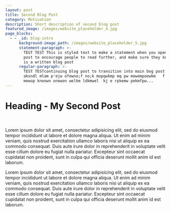 ```yaml
---
layout: post
title: Second Blog Post
category: Motivation
description: Short description of second blog post
featured_image: /images/website_placeholder_4.jpg
page_blocks:
  - - _id: blog-intro
      background-image_path: /images/website_placeholder_5.jpg
      statement-paragraph: >-
        TEST TEST This is styled text to make a statement when you open your bog
        post to encourage people to read further, and make sure they know this
        is a written blog post
      regular-paragraph: >-
        TEST TESTcontinuing blog post to transition into main bog post body
        aksndl mlam p'ejw ofewno;f no;k mopqwkmp mq pw mowempoewkm   f'p  w
        mewop kneown onewon welkm ldkmwel  kj e rpkemw pekmfpw...
---
```


# Heading - My Second Post

&nbsp;

Lorem ipsum dolor sit amet, consectetur adipisicing elit, sed do eiusmod tempor incididunt ut labore et dolore magna aliqua. Ut enim ad minim veniam, quis nostrud exercitation ullamco laboris nisi ut aliquip ex ea commodo consequat. Duis aute irure dolor in reprehenderit in voluptate velit esse cillum dolore eu fugiat nulla pariatur. Excepteur sint occaecat cupidatat non proident, sunt in culpa qui officia deserunt mollit anim id est laborum.

Lorem ipsum dolor sit amet, consectetur adipisicing elit, sed do eiusmod tempor incididunt ut labore et dolore magna aliqua. Ut enim ad minim veniam, quis nostrud exercitation ullamco laboris nisi ut aliquip ex ea commodo consequat. Duis aute irure dolor in reprehenderit in voluptate velit esse cillum dolore eu fugiat nulla pariatur. Excepteur sint occaecat cupidatat non proident, sunt in culpa qui officia deserunt mollit anim id est laborum.